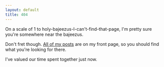 ```yaml
---
layout: default
title: 404
---
```


On a scale of 1 to holy-bajeezus-I-can't-find-that-page, I'm pretty sure you're somewhere near the bajeezus.

Don't fret though. <a href="/">All of my posts</a> are on my front page, so you should find what you're looking for there.

I've valued our time spent together just now.
